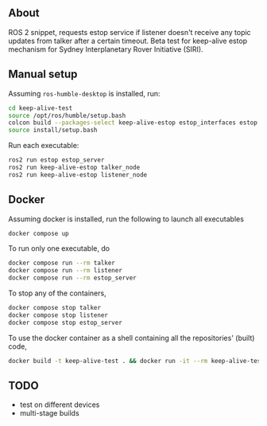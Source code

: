 ## About
ROS 2 snippet, requests estop service if listener doesn't receive any topic updates from talker after a certain timeout. Beta test for keep-alive estop mechanism for Sydney Interplanetary Rover Initiative (SIRI).

## Manual setup
Assuming `ros-humble-desktop` is installed, run:

```bash
cd keep-alive-test
source /opt/ros/humble/setup.bash
colcon build --packages-select keep-alive-estop estop_interfaces estop --symlink-install --cmake-args -DCMAKE_EXPORT_COMPILE_COMMANDS=ON 
source install/setup.bash
```
Run each executable:
```bash
ros2 run estop estop_server
ros2 run keep-alive-estop talker_node
ros2 run keep-alive-estop listener_node
```

## Docker
Assuming docker is installed, run the following to launch all executables

```bash
docker compose up
```

To run only one executable, do 

```bash
docker compose run --rm talker
docker compose run --rm listener
docker compose run --rm estop_server
```

To stop any of the containers,

```bash
docker compose stop talker
docker compose stop listener
docker compose stop estop_server
```

To use the docker container as a shell containing all the repositories' (built) code,

```bash
docker build -t keep-alive-test . && docker run -it --rm keep-alive-test
```

## TODO
- test on different devices
- multi-stage builds